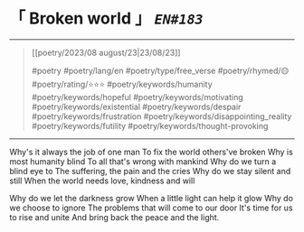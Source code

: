 # &#12300; Broken world &#12301; *`EN#183`*

---

> [[poetry/2023/08 august/23|23/08/23]]
> 
> #poetry 
> #poetry/lang/en 
> #poetry/type/free_verse 
> #poetry/rhymed/🟡 
> #poetry/rating/⭐⭐⭐ 
> #poetry/keywords/humanity #poetry/keywords/hopeful #poetry/keywords/motivating #poetry/keywords/existential #poetry/keywords/despair #poetry/keywords/frustration #poetry/keywords/disappointing_reality #poetry/keywords/futility #poetry/keywords/thought-provoking 

---

Why's it always the job of one man
To fix the world others've broken
Why is most humanity blind
To all that's wrong with mankind
Why do we turn a blind eye to
The suffering, the pain and the cries
Why do we stay silent and still
When the world needs love, kindness and will

Why do we let the darkness grow
When a little light can help it glow
Why do we choose to ignore
The problems that will come to our door
It's time for us to rise and unite
And bring back the peace and the light.
